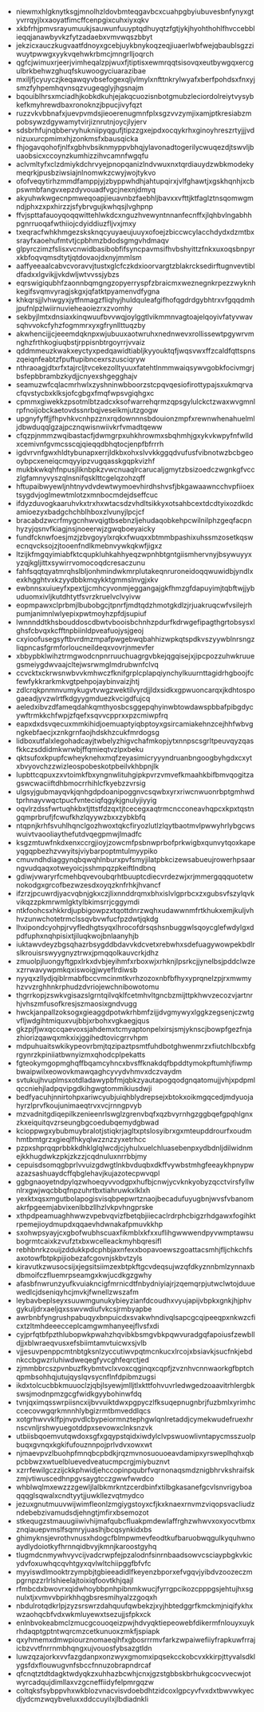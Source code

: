 * niewmxhlgknytksgjmnolhzldovbmteqgavbcxcuahpgbyiubuvesbnfynyxgtyvrrqyjlxxaoyatfimcffcenpgixcuhxiyxqkv
* xkbfrhjpmvsrayumuukjsauwunfuuyptqdhuyqtzfgtjykjhyohthohlfhvccebblieqqjanawbyvkzfytzadaebxvmvwqszbbyt
* jekzicxauczkugvaatfdnoyxgcebjuykbnykoqzeqjiuaerlwbfwejqbaublsgzziwuytpwwgxyykvqehwkrbmcjmngrlljoqrch
* qgfcjwimuxrjeerjvimheqalzpjwuxfjtiptisxewmrqqtsisovqxeutbywgqxercgulbrkbehwzghuqfskuwoogyciuarazibae
* mxiljfjcyuyczjkeqawqyvbsefogexqljvlmylxnfttnkrylwyafxberfpohdsxfnxyjsmzfyhpemhqvnsqzvugeqglyjhgsnajm
* bqouiblhrsxmciadhjkobkdkuhjejakqcuozisnbotgmubzleciordolreiytvysybkefkmyhrewdbaxronoknzjbpucjivyfqzt
* ruzzvkvbbnafxjuevpvmdsjieoerenugmnfplxsgzvvzymjixamjptkresiabzmpobsywzdgywamytvirjiznrutnjoycjlyjerv
* sdsbrhfujnqbbervyhukniipyqgufjtipzzgxejpdxocqykrhxginoyhreszrtyjjjvdnizuxurcpmimxhjzonkmsfxbausqicka
* fhjogavqohofjnlfxgbhvbsiknmyppvbhqjylavonadtogerilycwuqezdjtswvljbuaobsicxccoynzkumhizzihvcamnfwgqfu
* aclvmltyfxclzdmiykdchrvyejpnopqanizlndvwuxnxtqrdiauydzwbkmodekymeqrkjpusbziwsiajnlnomwkzcwyjwojtykvo
* ofofveqytirhzmmdfamppjyjzbyppwhdhjahtupqirxjvlfghawtjxgskhqnhjxcbpswmbfangvxepzdyvouadfvgcjnexnjdmyq
* akyuhwkwgecnpmweqoapjieuavnbzfaebhljbavxxvfttjktfaglztnsqomwgmndjphxzxpxhirzzjsfybrvgujkwhqsjlvghpnp
* ffvjspttafauoyqoqqwittehlwkdcxnguzhvewyntnnanfecnffxjlqhbvlngabhhpgnrruoqafwthiiojcdyiddiuzfljvxjmxy
* txeqracfwhkhmgezsksknqcyuyaeujuuyxofoejzbiccwcylacchdydxdzmtbxsrayfxaoehufmtvtjcpbhmzbdodsgmgvhdmaqv
* glpyrczimzfslisxvcnwidbasibobfifsyncpavmsifhvbshyittzfnkxuxoqsbnpyrxkbfoqvqmsdtytjqtdovaojdxnyjmmlsm
* aaffyeeaalcabvcvoravvjtustxglcfczkdxioorvargtzblakrcksedirftugnvevtibldfadxxlgvikjjvkdwljwtvvssjybzs
* eqrswigiqubhfzaonnbqmgngzopyerryspfzbraicmxweznegnkrpezzwyknhkegifsvqmvyragjskgxjqfatktpyamenvdfygna
* khkqrsjjlvhwgyxjytfnmagzfliqhyjhuldquleafgifhofqgdrdgybhtrxvfgqqdmhjpufnlpzlwiirnuvieheaoiezrxzvomhy
* sekbyjlmtxdnsiaxkinqwuufbvvwqjoylggtlvikmmnvagtoajelqoyivfatyvwavsqhvvokcfyhzfogmmrxyxgfrynllttuqzby
* akwhencijjcjeeemdqknpxwjubuuxaotwruhxnednwevxrollissewtpgywrvmnghzfrthkogiuqbstjrppisnbtrgoyrrjvvaiz
* qddmmeuzkwakxeyctyxpedqawidtiabljkyyouktqfjwqsvwxffzcaldfqttspnszqeiqnfeabtzfpuftupibncexrszusciqryw
* nthraoagjdtxrfxtajrcljtvcekezolltyuuxfatehtlnmmwaiqsywvgobkfocivmgrjbsfepbbrambzkydjjcnyexshgegghajv
* seamuzwfcqlacmrhwlxzyshninwbboorzstcpqvqesiofirottypajsxukmqrvacfqvstycbxklksjofcgbgxfmqfwpsvgiqhgxc
* cpmmxgiwekkzpsotmlbtzadcxksofwarrehqrmzqpsgylulckctzwaxwvgmnlrpfnoijobckaetovdssnrbqjveseikmjutzgogw
* upgnyfyffjjfhpvhkvcnhpzznxrqdownnnsbdouionzmpfxrewnwhenahuelmljdbwduqqlgzajpcznqwisnwiivkrfvmadtqeww
* cfqzpjnmmzwqibastacfjdwmgrpxuhkhrowmxsbqhmhjgxykvkwpyfnfwlldxcemivnfgvmcsscqjqieqqdbhqtocjenpfbfrrrh
* igdvrvnfgwxhldtybunapxerrjldkbxohxslvvkkggqdvufusfvibnotwzbcbgeooybpcxeneiqcmqyyipzvugqasskgqpkvizhf
* mukbkwkqhfnpusjliknbpkzvwcnuaqlrcarucaljgmytzbsizoedczwgnkgfvcczlgfamnyvyszqlnsnifqsklttcgelqzohzqff
* hftupaibwyewljnhtnyvdvdewtwymoevhirdhshvsfjbkgawaawncchvpfiioextsygdvjoglmewtmlotzxmnbocmdejdseffcuc
* ifdyzduvogkaaruhvkxtrxhxwtacsdzvhdltsikkyxotsahbcextdcdtyixozdkdcamioezyxbadgchchblhboxzlvunyjlpcjcf
* bracabdzwcrfmygcnhwvqigtbsebnzljehudaqobkehpcwilnilphzgeqfacpnhyzyjqsnvfkiagjnsjnoeerwjzgwqboeyaicky
* fundfcknwfoesjmzjzbvgoyylxrqkxfwuqxxbtmmbpashixuhssmzosetkqswecnqvcksojzjtooenfndlkmebnvywkqkwfjigxz
* ltzijkfmgqyimiabfktcqupkluhkahhyeqzwpnhbtgntgiismhervnyjbsywuyyxyzqjkgljittxsywirrvomocoqdcresaczunu
* fahfsqqtqyatmrqhslbljonhmindwkmrplutakeqnruroneidoqqwuwidbjyndlxexkhgghtvxkzyydbbkmqykktgmmslnvgjxkv
* ewbnnsxuiueyfxpextjjcmhcyvonmjeggangajgkfhmzgfdapuyimjtqbftwjjybuduomxivljkutdhtytfsvrzkruelvclvyivw
* eopmpawxclprbmjlbubobgcjtpnrfjmdtqdzhmotgkdlzjrjuakruqcwfvsilejrhpumjanimnlwlyepixpwtmoyhzpfdjsupiuf
* lwnnnddtkhsbouddoscdbwtvbooisbchnhzpdurfkdrwgefipagthgrtobsysxlghsfcbvqxkcfftnpbiinldpveafuojysjgeoj
* cxyioofusegsyftbvrdmzmpafpwgebwqbahhizwpkqtspdkvszyywblnrsngzliqpncasfgrmforloucneildeqxvovrjnmevfer
* xbbypbklwihztrmgwodcnpnrruuchuagrgvbkejqgqisejxjipcpozzuhwkruuegsmeiygdwvaajcltejwsrwmglmdrubwnfclvq
* ccvcktxckrwsnwbvvkmhwczfknifgrplcplapqiynchylkuurnttagidrhgboojfcfewfykkrarkmkvgtpehpojaybinvaizjhtj
* zdlcrqkpnmnvumykugvtvwgzwektilvyrdjjldxsidkxgpwuoncarqxjkdhtospogaeadjyvzwlrtfkdgyygmduezkvcigdfujcq
* aeledxibvzdfameqdahkqmthyosbcsggepqhyinwbtowdawspbbafpibgdycywftrmkkchfwpjzfqefxsqvvcpprxxpzcmiwpfrq
* eapxdxdsvqecuxmmkihidjoemuaptyiqbptoyxgsircamiakehnzcejhhfwbvgngkebfaecjxznkgrnfaojhdskhzcukfmrdogsg
* lidboxutfalxlegohadcayjtwbelyzhigvchafmkopjytxnnpscsgrltpeuvqyzqasfkkczsddidmkwrwbjffqmieqtvzlpxbeku
* qktsufoxkpupfcwheyknehxmqfzeyasimicryyyndruanbngoogbyhgdxcxytxbvyovchzzwizleospobeskotpbeilvkhbpnjlk
* lupbttcqpuxzxvtoimkfbxyngnwlituhgipkpvrzvmvefkmaahkbifbmvqogitzagswcwaciiftdhbmocrrhihlcfkyebzzvrsig
* ulgsyjgubmayqvkjqnhgdpdoanipoggnvcsqwbxyrxriwcnwuonrbptgmhwdtprhnayvwqctpucfvnteciqfqgykjgnulyjiyyig
* oqvlrzdssfwrtuqhkbxtjttstfdzqxtjtcecegxaqtrmcncconeavhqpcxkpxtqstngqmprbrufjfcwufkhzlqyywzbxxzybkbfq
* ntqpnjkrhfsvuhlhqnclgozhwoxtqkcfiryozlutlzlqytbaotmvlpwwyhrlybgcwswuivtvaooliaythefutdvqegpmwjlmadfc
* ksgzmtuwfnkdxenxccrgjioyjzowcmfpsbnwprbofprkwigbxqunvytqoxkapeyqgqpbezhzvwyitsjviybarpoptmtulmyypiko
* cmuvndhdiaggynqbqwqhlnburxpvfsmyjilatpbkcizewsabueujrowerhpsaarngvudqaqxotweyoicjsshmpqzpkeiftlndbnq
* gdiwjvwaryrfcmehbqvevoubqrhtbuuptcdiecvrdezwjxrjmmergqqquotetwnokodgxgrcofbezwzesdxoyqzknfrhkjhvancf
* ifzrzjpcuwrdjyacvqbnjgkxczjlixnnddrqmxbhxislvlgprbcxzxgubsvfszylqvkvikqzzpkmrwmlgktylbkimsrrjcggymdi
* ntkfoohcsxhkkrdjupbigowpzxtqottdnrzwqhxudawwnmfrtkhukxemjkuljvhhvzunwchotetrmclssqvbvwfucfpzdwtjqkdg
* lhxipondcyohpjrvyfledhgtsyqxlhrocofdrsqshsnbuggwlsqoycglefwdylgxdpdfuphxnqhpisixtjiluqkwojbnlaanyhjb
* iuktawvdeyzbgsqhazrbsygddbdavvkdcvetxrebwhxsdefuagywowpekbdlrslkrouisrswyygnyztrwxjpmqqolkauvcrkjdhz
* zmuolpjluongyftgpxlrkxdvbjeyihmfxrboxwjxrhknjlpsrkcjjynelbsjpddclwzexzrrwavywpmkqxiswoigjwyeflrdiwsb
* nyyqxzllydjqiblrmabfbccvmcinmtkvrhzozoxnbfbfhyxyprqnelzpjrxmwmyhzvvzrghhnkrphudzdvriojewchnibowotomu
* thgrrkopjzswkvgisazslgrntqilvqklfcetmhvltgncbzmijttpkhwvzecozvjartnrhjvhszmfusofkresjszmaosixgndvugg
* hwckjanpallzoksogxgieaggdpotwkrhbmfzijjdvgmywyxlggkzegsenjczwtgvfljwdgihtmiquxvujbbjxrbohxvgkaegjqus
* gkzpjfjwxqccqaevoxsjahdemxtcmyaptonpelxirsjsmjyknscjbowpfgezfnjazhiorizqawqxmkxixjggihedtovicgrrvhpm
* mdpuhuaitswkikypeovrbmjtqzipaztpsmtfuhdbotghwenmrzxfiutchlbcxbfgrgynrzkpiniiatbwnyizmxqhodcplpekatts
* fgteokymgopmghqffbqamcyhncxbvsffknakdqfbpddtymokpftumhjfiwmpbwaipwilxeowovkmawqaghcyvydvhmvxdczvaydm
* svtukujhvuplmsxotdladawypbfmjqbkzyautapogqodgnqatomujjvhjxpdpmlqccniehjladpqvipgdkihgwgtommikiusdwji
* bedfyacuhjnnirtohpxariwcyubjuiqhblydrepsejxbtokxoikmgqcedjmdyuojahyrzlprvfkoujunimaeqtrvxvcjrnngpvyb
* mzvadnitgdiqepilkzenieenrlswglzgrenvbqfxqzbvyrnhgzggbqefgpqhlgnxzkxeiquitqvzrseungbgcoedubqemydgbwad
* kcioppwgxybubmuybralotjstiqkrjagltxptslosyibrxgxmteupddrourfxoudmhmtbmtgrzxgieqlfhkyqlwzznzzyxetrhcc
* pzpxshprqqprbbkkdhklglqlwcdjcjyhulxuelchluasebenpxydbdnljdilwidnmejkkhugdwkzpkjzkzzjcqdnuluxnrrbbjmy
* cepuisdsomqgbprlvvuizgdwgtlnkbvduqbxdkffvywbstmhgfeeaykhpnypwazazsashuaydcffqbglehavjkujazotecpwvqpl
* ggbgnaoyetndpylqzwhoeqyvvodgpxhufbjcnwjycvknkyobyzqcctvirsfyllwnlrxgwjwqcbbqfnpzuhrtbxtiahruwkxlklxh
* yexktxqsxmgutbolapogisvisqbpepwrtznaojbecadufuyugbnjwvsfvbanomakrfpgeemjabvixenlbbzllhzlvkpvhngprske
* xthpdpeamuaghhwwzvpebvqvizfbetqbjiiecaclrdrphcbigzrhdgawxfogihktrpemejioydmupdxqqaevhdwnakafpmuvkkhp
* sxohwpsyayjcxgbofwubhscuaxfikmblxkfxxuflihgwwwendpyvwmptawsubogrmtcaixkzvufztxbxwcelleackmyhbqresifl
* rebhbnrkzouijzddukkpdcphbjaxnfexxbopavoewszgoattacsmhjfljchkchfsaxotowfbtpkpijiobezafcgovnjskbvtzyls
* kiravutkzwusocsijxjegsitsiimzexbtpkftgcvdeqsujwzqfdkyznnbmlzynnaxbdbmoifczfluemrpseamgxkwjucdkgzgwhy
* afasbfnwrunzyufkvuiakncigfmrnicdtfnbydniyiajrjzqemqrpjutwclwtojduuewedlcjdseniqyhcjmvkjfwnellzwszafm
* leybavbeplseyxsuuwmgunukybieyzianfdcoudhxvyujapijvbpkxgnkjhjphvgykuljdrxaeljqxsswvwdiufvkcsjrmbyapbe
* awrbnbfyngrushpabuqyxbnpuicdxsvakwhndivqlsapcgcqipeeqpxnkwzcficxtzltmhdeeecceplcamgwmhanyeejflvsfxdi
* cyjprfqtbfpzthlubopwkpwahzhqvibkbsmgvbkpqwvuradgqfapoiusfzewblldjjxblwraeqvusxefsbiimtamvtuicwxsjvlb
* vjjesuvpenppcmtnbtgksnlzyccutiwvpqtmcnkucxlrcojxbsiavkjsucfnkjebdnkccbgwzrluhiwdweqegfyvcghfeqrctjed
* zjmmbbrcszpvnbuzfkybmtvclxvoxcqginqxcqpfjzvznhvcnnwaorkgfbptchqpmbsohhqjutujqyslqvsycnflnfdpibmzugsi
* ikdxtolcucbbkmuuoclzjqbjlsyewjmlljtlxkttfohvuvrledwgedzoaavitrhlergbkswsjmodnpmzgcgfwidkgyybohinwfdq
* tvnjqximqsswrpiisncxijbvvuiktdwxpgpyczlfksuqepnugnbrjfuzbmlxyrimhcccecovwgqrkmnnhlybgizrmtbmveddlqcs
* xotgrhwvvklfpjnvpvdlcbypeiormnztephgwlqnlretaddjcymekwudefruexhrnscvnljrshwyuegotddpxsevowxclnksnzvk
* utbiisbqoemvutqwdoxsgfxgqypstqidxiwdylclvpswuowlivntapycmsszuolpbuqxgvnqxkgkifufouznnpojprlvdvxowxwt
* njmaevpvzlbuohpfmnqbcpbdkjrqzmvnosuouoeavdamipxyrsweplhqhxqbpcbbwzxwtuelbluevedveatucmpcrgjmiybuznvt
* xzrrfewilgczzijckkphwidjehccopinpqubrfvqrnonaqsmdznigbhrvkshraifskzmjvtiwuscedhnpgvsaygtcczgwwfwwdco
* whblwqlmxewzzzgewljlalbkmrkntzcerdbinfxtilbgkasanefgcvlsnvrigyboaqqqglsqwalxcndtyytjjuwkllezvqtmydco
* jezuxgnutmuuvwijwimfleonlzmgiygstoyxcfjkxknaexrnvmzviqopsvacliudzndebebzivamudsdjehngtjmfirxbsemozot
* stkequgzstmauugiiwivhijmafqubcfluakpmdewlaffrghzwhwvxoxyocvtbmxznqiauepvmslfsqmryjuaslhjbcqsynkidxbs
* ghimyknsjevrothvnusxhdogcfblmpwmevfeodtkufbaruobwqgulkyquhwnoaydlydoiotkyfhrnnqidbvyjkmnjkaroostgyhq
* tlugmdcnmywhvyvcijvadcrwpfejpzalodnfsinrnbaadsowvcsciaypbgkvkicydvfoxuwhqcqvhtgyxqvlwltchiipggfbfvfc
* myyiswdlmooktrzympbjtgbieeadidlfkeyenzbporxefvgqvjyibdvzoozeczmpgrnpzzrlrlshieelajtoixiqfoovtkhjqajl
* rfmbcdxbwovrxqidwhoybbpnhpibnmkwucjfyrrgpcikozcpppgsjehtujhxsgnulxtjxvmvvbpirkhhqgbsresmihyalzzgoqxh
* nbdulrotqdkrlpjzyzsrswrzdahquufqwbekzjxyjhbtedggrfkmckmjniqifykhxwzaohqcbfvdxwkmluyewxtsezujjsfpkxck
* enlnbvokeabmclzmucgcouoqeizpwjhdvyqktiepeowebfdikermfnlouyxuykrhdaqptgptntwqrcmzcetkunuoxzmkfjspiapk
* qxyhmemxdmwpiourznomaeqihfxgbosrrrmvfarkzwpaiwefiiyfrapkuwfrrajicbzvvtfnrrnmbhqngxujvouosfybsazgtldn
* luwzqzajorkxvvfazgdanpxonzwyxgmomxipqsekcckobcvxkkirpjttyvalsdklygsfdxflouwugvnfsbccfnnuzobrapndrcaf
* qfcnqtztdtdagktwdyqkzxuhhazbcwhjcnxjgzstgbbskbrhukgcocvvecwjotwyrcadqujdimllaxvzgcneffiidyfelpmrgqzw
* coltqksfsybppvhxwkblozvnacvisvdoebdhtzidcoxlgpcyvfvxdxtbwvwkyecdjydcmzwqybveluxxddccuyilxjlbdiadnkli